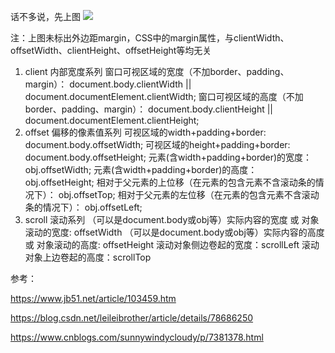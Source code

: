 话不多说，先上图
<img src="https://images2017.cnblogs.com/blog/1219513/201708/1219513-20170817141747443-425001125.png">


注：上图未标出外边距margin，CSS中的margin属性，与clientWidth、offsetWidth、clientHeight、offsetHeight等均无关

1. client 内部宽度系列
   窗口可视区域的宽度（不加border、padding、margin）：
   document.body.clientWidth || document.documentElement.clientWidth;
   窗口可视区域的高度（不加border、padding、margin）：
   document.body.clientHeight || document.documentElement.clientHeight;
2. offset 偏移的像素值系列
   可视区域的width+padding+border:
   document.body.offsetWidth;
   可视区域的height+padding+border:
   document.body.offsetHeight;
   元素(含width+padding+border)的宽度：
   obj.offsetWidth;
   元素(含width+padding+border)的高度：
   obj.offsetHeight;
   相对于父元素的上位移（在元素的包含元素不含滚动条的情况下）：
   obj.offsetTop;
   相对于父元素的左位移（在元素的包含元素不含滚动条的情况下）：
   obj.offsetLeft;
3. scroll 滚动系列
   （可以是document.body或obj等）实际内容的宽度 或 对象滚动的宽度:  offsetWidth
   （可以是document.body或obj等）实际内容的高度 或 对象滚动的高度:  offsetHeight
   滚动对象侧边卷起的宽度：scrollLeft
   滚动对象上边卷起的高度：scrollTop
   

参考：

https://www.jb51.net/article/103459.htm

https://blog.csdn.net/leileibrother/article/details/78686250

https://www.cnblogs.com/sunnywindycloudy/p/7381378.html